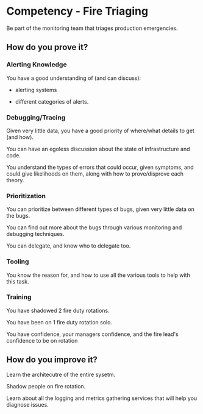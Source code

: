# Competency - Fire Triaging

Be part of the monitoring team that triages production emergencies.

## How do you prove it?

### Alerting Knowledge

You have a good understanding of (and can discuss):

* alerting systems 

* different categories of alerts.

### Debugging/Tracing

Given very little data, you have a good priority of where/what details to get (and how).

You can have an egoless discussion about the state of infrastructure and code.

You understand the types of errors that could occur, given symptoms, and could give likelihoods on them, along with how to prove/disprove each theory.

### Prioritization

You can prioritize between different types of bugs, given very little data on the bugs.

You can find out more about the bugs through various monitoring and debugging techniques.

You can delegate, and know who to delegate too.

### Tooling

You know the reason for, and how to use all the various tools to help with this task.

### Training

You have shadowed 2 fire duty rotations.

You have been on 1 fire duty rotation solo.

You have confidence, your managers confidence, and the fire lead's confidence to be on rotation


## How do you improve it?


Learn the architecutre of the entire sysetm.

Shadow people on fire rotation.

Learn about all the logging and metrics gathering services that will help you diagnose issues.

